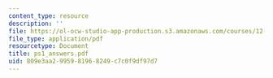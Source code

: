 ```yaml
---
content_type: resource
description: ''
file: https://ol-ocw-studio-app-production.s3.amazonaws.com/courses/12-950-atmospheric-and-oceanic-modeling-spring-2004/809e3aa2995981968249c7c0f9df97d7_ps1_answers.pdf
file_type: application/pdf
resourcetype: Document
title: ps1_answers.pdf
uid: 809e3aa2-9959-8196-8249-c7c0f9df97d7
---
```

